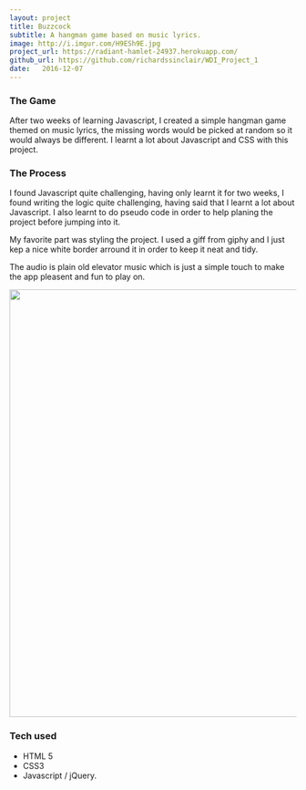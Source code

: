 ```yaml
---
layout: project
title: Buzzcock
subtitle: A hangman game based on music lyrics.
image: http://i.imgur.com/H9ESh9E.jpg
project_url: https://radiant-hamlet-24937.herokuapp.com/
github_url: https://github.com/richardssinclair/WDI_Project_1
date:   2016-12-07
---
```


### The Game

After two weeks of learning Javascript, I created a simple hangman game themed on music lyrics, the missing words would be picked at random so it would always be different. I learnt a lot about Javascript and CSS with this project.

### The Process


I found Javascript quite challenging, having only learnt it for two weeks, I found writing the logic quite challenging, having said that I learnt a lot about Javascript. I also learnt to do pseudo code in order to help planing the project before jumping into it.

My favorite part was styling the project. I used a giff from giphy and I just kep a nice white border arround it in order to keep it neat and tidy.

The audio is plain old elevator music which is just a simple touch to make the app pleasent and fun to play on.

<img width="750px" src="http://i.imgur.com/nrdsiHm.png">

### Tech used

- HTML 5
- CSS3
- Javascript / jQuery.
